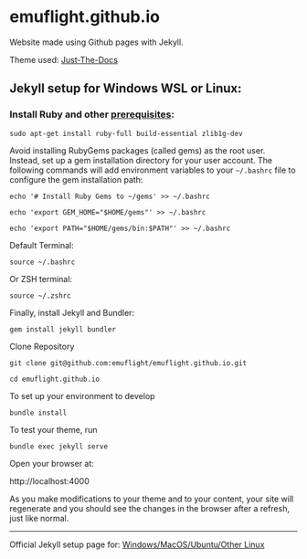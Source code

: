 # emuflight.github.io

Website made using Github pages with Jekyll. 

Theme used: [Just-The-Docs](https://github.com/pmarsceill/just-the-docs)

## Jekyll setup for Windows WSL or Linux: 


### Install Ruby and other [prerequisites](https://jekyllrb.com/docs/installation/#requirements):

```shell
sudo apt-get install ruby-full build-essential zlib1g-dev
```
Avoid installing RubyGems packages (called gems) as the root user. Instead, set up a gem installation directory for your user account. The following commands will add environment variables to your ```~/.bashrc``` file to configure the gem installation path:
```
echo '# Install Ruby Gems to ~/gems' >> ~/.bashrc
```
```
echo 'export GEM_HOME="$HOME/gems"' >> ~/.bashrc
```
```
echo 'export PATH="$HOME/gems/bin:$PATH"' >> ~/.bashrc
```
Default Terminal:
```
source ~/.bashrc
```
Or ZSH terminal:
```
source ~/.zshrc
```

Finally, install Jekyll and Bundler:
```
gem install jekyll bundler
```

Clone Repository
```
git clone git@github.com:emuflight/emuflight.github.io.git
```
```
cd emuflight.github.io
```
To set up your environment to develop
```
bundle install
```
To test your theme, run
```
bundle exec jekyll serve
```
Open your browser at:

http://localhost:4000

 As you make modifications to your theme and to your content, your site will regenerate and you should see the changes in the browser after a refresh, just like normal.


---
Official Jekyll setup page for: [Windows/MacOS/Ubuntu/Other Linux](https://jekyllrb.com/docs/installation/#requirements)
